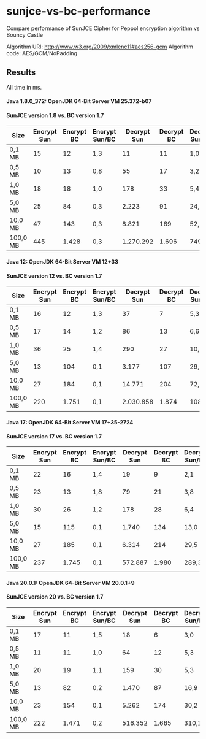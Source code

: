 # sunjce-vs-bc-performance
Compare performance of SunJCE Cipher for Peppol encryption algorithm vs Bouncy Castle

Algorithm URI: http://www.w3.org/2009/xmlenc11#aes256-gcm
Algorithm code: AES/GCM/NoPadding

## Results

All time in ms.

#### Java 1.8.0_372: OpenJDK 64-Bit Server VM 25.372-b07
#### SunJCE version 1.8 vs. BC version 1.7
| Size | Encrypt Sun | Encrypt BC | Encrypt Sun/BC | Decrypt Sun | Decrypt BC | Decrypt Sun/BC |
| --- | --- | --- | --- | --- | --- | --- |
| 0,1 MB | 15 | 12 | 1,3 | 11 | 11 | 1,0 |
| 0,5 MB | 10 | 13 | 0,8 | 55 | 17 | 3,2 |
| 1,0 MB | 18 | 18 | 1,0 | 178 | 33 | 5,4 |
| 5,0 MB | 25 | 84 | 0,3 | 2.223 | 91 | 24,4 |
| 10,0 MB | 47 | 143 | 0,3 | 8.821 | 169 | 52,2 |
| 100,0 MB | 445 | 1.428 | 0,3 | 1.270.292 | 1.696 | 749,0 |

#### Java 12: OpenJDK 64-Bit Server VM 12+33
#### SunJCE version 12 vs. BC version 1.7
| Size | Encrypt Sun | Encrypt BC | Encrypt Sun/BC | Decrypt Sun | Decrypt BC | Decrypt Sun/BC |
| --- | --- | --- | --- | --- | --- | --- |
| 0,1 MB | 16 | 12 | 1,3 | 37 | 7 | 5,3 |
| 0,5 MB | 17 | 14 | 1,2 | 86 | 13 | 6,6 |
| 1,0 MB | 36 | 25 | 1,4 | 290 | 27 | 10,7 |
| 5,0 MB | 13 | 104 | 0,1 | 3.177 | 107 | 29,7 |
| 10,0 MB | 27 | 184 | 0,1 | 14.771 | 204 | 72,4 |
| 100,0 MB | 220 | 1.751 | 0,1 | 2.030.858 | 1.874 | 1083,7 |

#### Java 17: OpenJDK 64-Bit Server VM 17+35-2724
#### SunJCE version 17 vs. BC version 1.7
| Size | Encrypt Sun | Encrypt BC | Encrypt Sun/BC | Decrypt Sun | Decrypt BC | Decrypt Sun/BC |
| --- | --- | --- | --- | --- | --- | --- |
| 0,1 MB | 22 | 16 | 1,4 | 19 | 9 | 2,1 |
| 0,5 MB | 23 | 13 | 1,8 | 79 | 21 | 3,8 |
| 1,0 MB | 30 | 26 | 1,2 | 178 | 28 | 6,4 |
| 5,0 MB | 15 | 115 | 0,1 | 1.740 | 134 | 13,0 |
| 10,0 MB | 27 | 185 | 0,1 | 6.314 | 214 | 29,5 |
| 100,0 MB | 237 | 1.745 | 0,1 | 572.887 | 1.980 | 289,3 |

#### Java 20.0.1: OpenJDK 64-Bit Server VM 20.0.1+9
#### SunJCE version 20 vs. BC version 1.7
| Size | Encrypt Sun | Encrypt BC | Encrypt Sun/BC | Decrypt Sun | Decrypt BC | Decrypt Sun/BC |
| --- | --- | --- | --- | --- | --- | --- |
| 0,1 MB | 17 | 11 | 1,5 | 18 | 6 | 3,0 |
| 0,5 MB | 11 | 11 | 1,0 | 64 | 12 | 5,3 |
| 1,0 MB | 20 | 19 | 1,1 | 159 | 30 | 5,3 |
| 5,0 MB | 13 | 82 | 0,2 | 1.470 | 87 | 16,9 |
| 10,0 MB | 23 | 154 | 0,1 | 5.262 | 174 | 30,2 |
| 100,0 MB | 222 | 1.471 | 0,2 | 516.352 | 1.665 | 310,1 |
